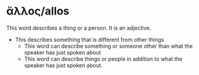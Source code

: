 # ἄλλος/allos
This word describes a thing or a person. It is an adjective.
* This describes something that is different from other things
    * This word can describe something or someone other than what the speaker has just spoken about
    * This word can describe things or people in addition to what the speaker has just spoken about.
